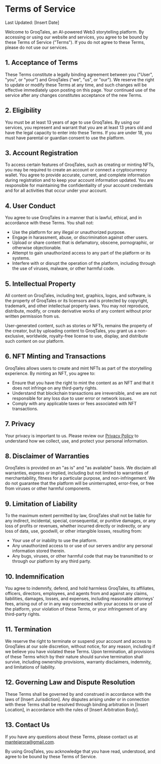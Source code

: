 # Terms of Service

Last Updated: [Insert Date]

Welcome to GroqTales, an AI-powered Web3 storytelling platform. By accessing or using our website and services, you agree to be bound by these Terms of Service ("Terms"). If you do not agree to these Terms, please do not use our services.

## 1. Acceptance of Terms

These Terms constitute a legally binding agreement between you ("User", "you", or "your") and GroqTales ("we", "us", or "our"). We reserve the right to update or modify these Terms at any time, and such changes will be effective immediately upon posting on this page. Your continued use of the service after any changes constitutes acceptance of the new Terms.

## 2. Eligibility

You must be at least 13 years of age to use GroqTales. By using our services, you represent and warrant that you are at least 13 years old and have the legal capacity to enter into these Terms. If you are under 18, you must have parental or guardian consent to use the platform.

## 3. Account Registration

To access certain features of GroqTales, such as creating or minting NFTs, you may be required to create an account or connect a cryptocurrency wallet. You agree to provide accurate, current, and complete information during registration and to keep your account information updated. You are responsible for maintaining the confidentiality of your account credentials and for all activities that occur under your account.

## 4. User Conduct

You agree to use GroqTales in a manner that is lawful, ethical, and in accordance with these Terms. You shall not:
- Use the platform for any illegal or unauthorized purpose.
- Engage in harassment, abuse, or discrimination against other users.
- Upload or share content that is defamatory, obscene, pornographic, or otherwise objectionable.
- Attempt to gain unauthorized access to any part of the platform or its systems.
- Interfere with or disrupt the operation of the platform, including through the use of viruses, malware, or other harmful code.

## 5. Intellectual Property

All content on GroqTales, including text, graphics, logos, and software, is the property of GroqTales or its licensors and is protected by copyright, trademark, and other intellectual property laws. You may not reproduce, distribute, modify, or create derivative works of any content without prior written permission from us.

User-generated content, such as stories or NFTs, remains the property of the creator, but by uploading content to GroqTales, you grant us a non-exclusive, worldwide, royalty-free license to use, display, and distribute such content on our platform.

## 6. NFT Minting and Transactions

GroqTales allows users to create and mint NFTs as part of the storytelling experience. By minting an NFT, you agree to:
- Ensure that you have the right to mint the content as an NFT and that it does not infringe on any third-party rights.
- Understand that blockchain transactions are irreversible, and we are not responsible for any loss due to user error or network issues.
- Comply with any applicable taxes or fees associated with NFT transactions.

## 7. Privacy

Your privacy is important to us. Please review our [Privacy Policy](PRIVACY.md) to understand how we collect, use, and protect your personal information.

## 8. Disclaimer of Warranties

GroqTales is provided on an "as is" and "as available" basis. We disclaim all warranties, express or implied, including but not limited to warranties of merchantability, fitness for a particular purpose, and non-infringement. We do not guarantee that the platform will be uninterrupted, error-free, or free from viruses or other harmful components.

## 9. Limitation of Liability

To the maximum extent permitted by law, GroqTales shall not be liable for any indirect, incidental, special, consequential, or punitive damages, or any loss of profits or revenues, whether incurred directly or indirectly, or any loss of data, use, goodwill, or other intangible losses, resulting from:
- Your use of or inability to use the platform.
- Any unauthorized access to or use of our servers and/or any personal information stored therein.
- Any bugs, viruses, or other harmful code that may be transmitted to or through our platform by any third party.

## 10. Indemnification

You agree to indemnify, defend, and hold harmless GroqTales, its affiliates, officers, directors, employees, and agents from and against any claims, liabilities, damages, losses, and expenses, including reasonable attorneys' fees, arising out of or in any way connected with your access to or use of the platform, your violation of these Terms, or your infringement of any third-party rights.

## 11. Termination

We reserve the right to terminate or suspend your account and access to GroqTales at our sole discretion, without notice, for any reason, including if we believe you have violated these Terms. Upon termination, all provisions of these Terms which by their nature should survive termination shall survive, including ownership provisions, warranty disclaimers, indemnity, and limitations of liability.

## 12. Governing Law and Dispute Resolution

These Terms shall be governed by and construed in accordance with the laws of [Insert Jurisdiction]. Any disputes arising under or in connection with these Terms shall be resolved through binding arbitration in [Insert Location], in accordance with the rules of [Insert Arbitration Body].

## 13. Contact Us

If you have any questions about these Terms, please contact us at [mantejarora@gmail.com](mailto:mantejarora@gmail.com).

By using GroqTales, you acknowledge that you have read, understood, and agree to be bound by these Terms of Service. 